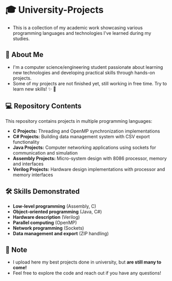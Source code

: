 # 🎓 University-Projects
- This is a collection of my academic work showcasing various programming languages and technologies I've learned during my studies.

## 👨 About Me
- I'm a computer science/engineering student passionate about learning new technologies and developing practical skills through hands-on projects. 
- Some of my projects are not finished yet, still working in free time. Try to learn new skills! ✨ 🧠

## 💻 Repository Contents
This repository contains projects in multiple programming languages:
- **C Projects:** Threading and OpenMP synchronization implementations 
- **C# Projects:** Building data management system with CSV export functionality
- **Java Projects:** Computer networking applications using sockets for communication and simulation
- **Assembly Projects:** Micro-system design with 8086 processor, memory and interfaces
- **Verilog Projects:** Hardware design implementations with processor and memory interfaces

## 🛠️ Skills Demonstrated
- **Low-level programming** (Assembly, C)
- **Object-oriented programming** (Java, C#)
- **Hardware description** (Verilog)
- **Parallel computing** (OpenMP)
- **Network programming** (Sockets)
- **Data management and export** (ZIP handling)

## 📝 Note
- I upload here my best projects done in university, but **are still many to come!**
- Feel free to explore the code and reach out if you have any questions! 